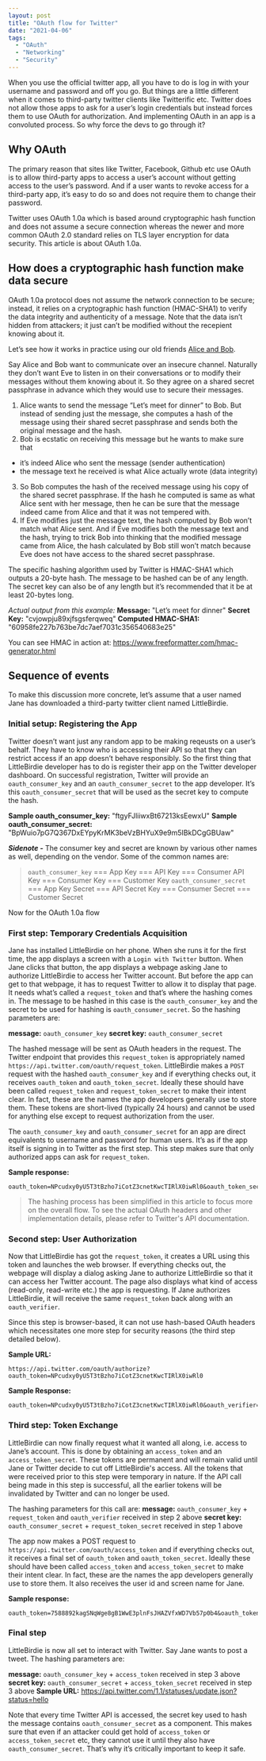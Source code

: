 ```yaml
---
layout: post
title: "OAuth flow for Twitter"
date: "2021-04-06"
tags: 
  - "OAuth"
  - "Networking"
  - "Security"
---
```


When you use the official twitter app, all you have to do is log in with your username and password and off you go. But things are a little different when it comes to third-party twitter clients like Twitterific etc. Twitter does not allow those apps to ask for a user’s login credentials but instead forces them to use OAuth for authorization. And implementing OAuth in an app is a convoluted process. So why force the devs to go through it?

## Why OAuth
The primary reason that sites like Twitter, Facebook, Github etc use OAuth is to allow third-party apps to access a user’s account without getting access to the user’s password. And if a user wants to revoke access for a third-party app, it’s easy to do so and does not require them to change their password.

Twitter uses OAuth 1.0a which is based around cryptographic hash function and does not assume a secure connection whereas the newer and more common OAuth 2.0 standard relies on TLS layer encryption for data security. This article is about OAuth 1.0a.

## How does a cryptographic hash function make data secure
OAuth 1.0a protocol does not assume the network connection to be secure; instead, it relies on a cryptographic hash function (HMAC-SHA1) to verify the data integrity and authenticity of a message. Note that the data isn’t hidden from attackers; it just can’t be modified without the recepient knowing about it.

Let’s see how it works in practice using our old friends [Alice and Bob](https://en.wikipedia.org/wiki/Alice_and_Bob).

Say Alice and Bob want to communicate over an insecure channel. Naturally they don’t want Eve to listen in on their conversations or to modify their messages without them knowing about it. So they agree on a shared secret passphrase in advance which they would use to secure their messages.

1. Alice wants to send the message “Let’s meet for dinner” to Bob. But instead of sending just the message, she computes a hash of the message using their shared secret passphrase and sends both the original message and the hash.
2. Bob is ecstatic on receiving this message but he wants to make sure that
  * it’s indeed Alice who sent the message (sender authentication)
  * the message text he received is what Alice actually wrote (data integrity)
3. So Bob computes the hash of the received message using his copy of the shared secret passphrase. If the hash he computed is same as what Alice sent with her message, then he can be sure that the message indeed came from Alice and that it was not tempered with.
4. If Eve modifies just the message text, the hash computed by Bob won’t match what Alice sent. And if Eve modifies both the message text and the hash, trying to trick Bob into thinking that the modified message came from Alice, the hash calculated by Bob still won’t match because Eve does not have access to the shared secret passphrase.

The specific hashing algorithm used by Twitter is HMAC-SHA1 which outputs a 20-byte hash. The message to be hashed can be of any length. The secret key can also be of any length but it’s recommended that it be at least 20-bytes long. 

*Actual output from this example:*
**Message:** "Let’s meet for dinner"
**Secret Key:** "cvjowpju89xjfsgsferqweq"
**Computed HMAC-SHA1:** "60958fe227b763be7dc7aef7031c356540683e25"

You can see HMAC in action at: <https://www.freeformatter.com/hmac-generator.html>

## Sequence of events
To make this discussion more concrete, let’s assume that a user named Jane has downloaded a third-party twitter client named LittleBirdie.

### Initial setup: Registering the App
Twitter doesn’t want just any random app to be making reqeusts on a user’s behalf. They have to know who is accessing their API so that they can restrict access if an app doesn’t behave responsibly. So the first thing that LittleBirdie developer has to do is register their app on the Twitter developer dashboard. On successful registration, Twitter will provide an `oauth_consumer_key` and an `oauth_consumer_secret` to the app developer. It’s this `oauth_consumer_secret` that will be used as the secret key to compute the hash.

**Sample oauth_consumer_key:** "ftgyFJliiwxBt67213ksEewxU"
**Sample oauth_consumer_secret:** "BpWuio7pG7Q367DxEYpyKrMK3beVzBHYuX9e9m5IBkDCgGBUaw"

***Sidenote -*** The consumer key and secret are known by various other names as well, depending on the vendor. Some of the common names are:
>`oauth_consumer_key` === App Key === API Key === Consumer API Key === Consumer Key === Customer Key
>`oauth_consumer_secret` === App Key Secret === API Secret Key === Consumer Secret === Customer Secret

Now for the OAuth 1.0a flow

### First step: Temporary Credentials Acquisition
Jane has installed LittleBirdie on her phone. When she runs it for the first time, the app displays a screen with a `Login with Twitter` button. When Jane clicks that button, the app displays a webpage asking Jane to authorize LittleBirdie to access her Twitter account. But before the app can get to that webpage, it has to request Twitter to allow it to display that page. It needs what’s called a `request_token` and that’s where the hashing comes in. The message to be hashed in this case is the `oauth_consumer_key` and the secret to be used for hashing is `oauth_consumer_secret`. So the hashing parameters are:

**message:** `oauth_consumer_key`
**secret key:** `oauth_consumer_secret`

The hashed message will be sent as OAuth headers in the request. The Twitter endpoint that provides this `request_token` is appropriately named `https://api.twitter.com/oauth/request_token`. LittleBirdie makes a `POST` request with the hashed `oauth_consumer_key` and if everything checks out, it receives `oauth_token` and `oauth_token_secret`. Ideally these should have been called `request_token` and `request_token_secret` to make their intent clear. In fact, these are the names the app developers generally use to store them. These tokens are short-lived (typically 24 hours) and cannot be used for anything else except to request authorization from the user.

The `oauth_consumer_key` and `oauth_consumer_secret` for an app are direct equivalents to username and password for human users. It’s as if the app itself is signing in to Twitter as the first step. This step makes sure that only authorized apps can ask for `request_token`.

**Sample response:**
```
oauth_token=NPcudxy0yU5T3tBzho7iCotZ3cnetKwcTIRlX0iwRl0&oauth_token_secret=veNRnAWe6inFuo8o2u8SLLZLjolYDmDP7SzL0YfYI&oauth_callback_confirmed=true
```

> The hashing process has been simplified in this article to focus more on the overall flow. To see the actual OAuth headers and other implementation details, please refer to Twitter's API documentation.

### Second step: User Authorization
Now that LittleBirdie has got the `request_token`, it creates a URL using this token and launches the web browser. If everything checks out, the webpage will display a dialog asking Jane to authorize LittleBirdie so that it can access her Twitter account. The page also displays what kind of access (read-only, read-write etc.) the app is requesting. If Jane authorizes LittleBirdie, it will receive the same `request_token` back along with an `oauth_verifier`.

Since this step is browser-based, it can not use hash-based OAuth headers which necessitates one more step for security reasons (the third step detailed below).

**Sample URL:**
```
https://api.twitter.com/oauth/authorize?oauth_token=NPcudxy0yU5T3tBzho7iCotZ3cnetKwcTIRlX0iwRl0
```

**Sample Response:**
```
oauth_token=NPcudxy0yU5T3tBzho7iCotZ3cnetKwcTIRlX0iwRl0&oauth_verifier=uw7NjWHT6OJ1MpJOXsHfNxoAhPK
```

### Third step: Token Exchange
LittleBirdie can now finally request what it wanted all along, i.e. access to Jane’s account. This is done by obtaining an `access_token` and an `access_token_secret`. These tokens are permanent and will remain valid until Jane or Twitter decide to cut off LittleBirdie's access. All the tokens that were received prior to this step were temporary in nature. If the API call being made in this step is successful, all the earlier tokens will be invalidated by Twitter and can no longer be used.

The hashing parameters for this call are:
**message:** `oauth_consumer_key` + `request_token` and `oauth_verifier` received in step 2 above
**secret key:** `oauth_consumer_secret` + `request_token_secret` received in step 1 above

The app now makes a POST request to `https://api.twitter.com/oauth/access_token` and if everything checks out, it receives a final set of `oauth_token` and `oauth_token_secret`. Ideally these should have been called `access_token` and `access_token_secret` to make their intent clear. In fact, these are the names the app developers generally use to store them. It also receives the user id and screen name for Jane.

**Sample response:**
```
oauth_token=7588892kagSNqWge8gB1WwE3plnFsJHAZVfxWD7Vb57p0b4&oauth_token_secret=9veKfYqSryyeKDWz4ebtY3o5ogNLG11WJuZBc9fQrQo
```

### Final step
LittleBirdie is now all set to interact with Twitter. Say Jane wants to post a tweet. The hashing parameters are:

**message:** `oauth_consumer_key` + `access_token` received in step 3 above
**secret key:** `oauth_consumer_secret` + `access_token_secret` received in step 3 above
**Sample URL:** <https://api.twitter.com/1.1/statuses/update.json?status=hello>

Note that every time Twitter API is accessed, the secret key used to hash the message contains `oauth_consumer_secret` as a component. This makes sure that even if an attacker could get hold of `access_token` or `access_token_secret` etc, they cannot use it until they also have `oauth_consumer_secret`. That’s why it’s critically important to keep it safe.
